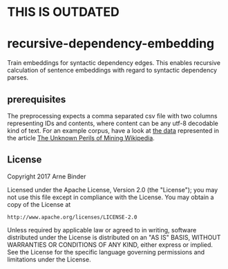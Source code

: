 # THIS IS OUTDATED

# recursive-dependency-embedding

Train embeddings for syntactic dependency edges. This enables recursive calculation of sentence embeddings with regard to syntactic dependency parses.

## prerequisites

The preprocessing expects a comma separated csv file with two columns representing IDs and contents, where content can be any utf-8 decodable kind of text.
For an example corpus, have a look at [the data](https://storage.googleapis.com/lateral-datadumps/wikipedia_utf8_filtered_20pageviews.csv.gz) represented in the article [The Unknown Perils of Mining Wikipedia](https://blog.lateral.io/2015/06/the-unknown-perils-of-mining-wikipedia/).

## License

Copyright 2017 Arne Binder

Licensed under the Apache License, Version 2.0 (the "License");
you may not use this file except in compliance with the License.
You may obtain a copy of the License at

    http://www.apache.org/licenses/LICENSE-2.0

Unless required by applicable law or agreed to in writing, software
distributed under the License is distributed on an "AS IS" BASIS,
WITHOUT WARRANTIES OR CONDITIONS OF ANY KIND, either express or implied.
See the License for the specific language governing permissions and
limitations under the License.

